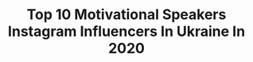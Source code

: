 ---
title: Top 10 Motivational Speakers Instagram Influencers In Ukraine In 2020
description: >-
  Find top motivational speakers Instagram influencers in Ukraine in 2020. Most popular hashtags: #stayhome #sport #motivation #style.
platform: Instagram
profiles:
  - username: "yaninakozar"
    fullname: >-
      YANINA KOZAR (ZHENTYCHKA)
    location: "Ukraine"
    followers: 74003
    engagement: 451
    commentsToLikes: 0.015413
    id: ckaoy6cu3g6lk0i782ulyhinv
    verified: false
    hashtags: "#mumsbloggers, #voguemagazine, #mummy, #fashionphotography"
  - username: "exkaganovych"
    fullname: >-
      Eugenia
    location: "Ukraine"
    followers: 12720
    engagement: 637
    commentsToLikes: 0.011669
    id: ckaoyy2snjj7q0i782314fljd
    verified: false
    hashtags: ""
  - username: "ira__voloshka"
    fullname: >-
      
    location: "Ukraine"
    followers: 16092
    engagement: 354
    commentsToLikes: 0.095006
    id: ck8tbtitqx2xn0j78k6fy6ngg
    verified: false
    hashtags: "#toptags, #photooftheday, #toplutsk, #memories"
  - username: "kiev"
    fullname: >-
      КИЕВ 🇺🇦⭐ КИЇВ
    location: "Ukraine"
    followers: 30867
    engagement: 241
    commentsToLikes: 0.015855
    id: ck0vwvw7xvudt0i19ogq5g15u
    verified: false
    hashtags: "#music, #monday, #covid19, #stayhome"
  - username: "naumenkot.a"
    fullname: >-
      NAUM
    location: "Ukraine"
    followers: 7660
    engagement: 1048
    commentsToLikes: 0.025014
    id: ckap0r2zhrhuf0i78foup71tk
    verified: false
    hashtags: "#basic, #sneakers, #cleanmirror, #style"
  - username: "tymoshenko_yaroslava"
    fullname: >-
      Ярослава Тимошенко
    location: "Ukraine"
    followers: 42513
    engagement: 165
    commentsToLikes: 0.126208
    id: ck9hbef5cggp80j78j0qdmi64
    verified: false
    hashtags: "#jumpjumpjump, #pooltimefun, #beflexible, #split"
  - username: "littatka"
    fullname: >-
      LITTATKA🎵
    location: "Ukraine"
    followers: 46931
    engagement: 193
    commentsToLikes: 0.033134
    id: ck5c3kw0ezj4q0i1180mcaa8b
    verified: false
    hashtags: "#englishschool, #details, #body, #covid19"
  - username: "pashynskaya"
    fullname: >-
      
    location: "Ukraine"
    followers: 45589
    engagement: 763
    commentsToLikes: 0.033726
    id: ckap7twc6ljmz0i789qna9fax
    verified: false
    hashtags: "#kitten, #playmate, #coctails, #playboy"
  - username: "dobraira"
    fullname: >-
      Візажист/Бровіст- Іра Добра
    location: "Ukraine"
    followers: 8161
    engagement: 907
    commentsToLikes: 0.095525
    id: ck14iic4jfjqc0i19gzh10vi9
    verified: false
    hashtags: "#study, #online, #stayhome, #makeupjunkie"
  - username: "dayana_yastremskay"
    fullname: >-
      Dayana Yastremska 👑
    location: "Ukraine"
    followers: 71429
    engagement: 896
    commentsToLikes: 0.021583
    id: ck5q4nsi2po4t0i118n2eqrqo
    verified: true
    hashtags: "#butwealsosmile, #staypositive, #radisson, #life"
---